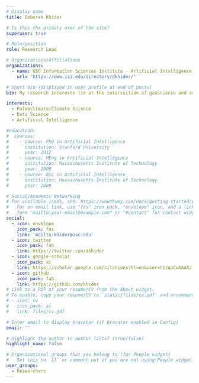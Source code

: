 ```yaml
---
# Display name
title: Deborah Khider

# Is this the primary user of the site?
superuser: true

# Role/position
role: Research Lead

# Organizations/Affiliations
organizations:
  - name: USC Information Sciences Institute - Artificial Intelligence Division
    url: 'https://www.isi.edu/directory/dkhider/'

# Short bio (displayed in user profile at end of posts)
bio: My research interests lie at the intersection of geoscience and artificial intelligence. I am particularly interested in using AI to advance the field of paleoclimatology, including tools to annotate and retrieve data, workflows for analysis and machine learning for climate-relevant predictions.

interests:
  - Paleoclimate/Climate Science
  - Data Science
  - Artificial Intelligence

#education:
#  courses:
#    - course: PhD in Artificial Intelligence
#      institution: Stanford University
#      year: 2012
#    - course: MEng in Artificial Intelligence
#      institution: Massachusetts Institute of Technology
#      year: 2009
#    - course: BSc in Artificial Intelligence
#      institution: Massachusetts Institute of Technology
#      year: 2008

# Social/Academic Networking
# For available icons, see: https://wowchemy.com/docs/getting-started/page-builder/#icons
#   For an email link, use "fas" icon pack, "envelope" icon, and a link in the
#   form "mailto:your-email@example.com" or "#contact" for contact widget.
social:
  - icon: envelope
    icon_pack: fas
    link: 'mailto:khider@usc.edu'
  - icon: twitter
    icon_pack: fab
    link: https://twitter.com/dkhider
  - icon: google-scholar
    icon_pack: ai
    link: https://scholar.google.com/citations?hl=en&user=h1zqnCwAAAAJ
  - icon: github
    icon_pack: fab
    link: https://github.com/khider
# Link to a PDF of your resume/CV from the About widget.
# To enable, copy your resume/CV to `static/files/cv.pdf` and uncomment the lines below.
# - icon: cv
#   icon_pack: ai
#   link: files/cv.pdf

# Enter email to display Gravatar (if Gravatar enabled in Config)
email: ''

# Highlight the author in author lists? (true/false)
highlight_name: false

# Organizational groups that you belong to (for People widget)
#   Set this to `[]` or comment out if you are not using People widget.
user_groups:
  - Researchers
---
```

